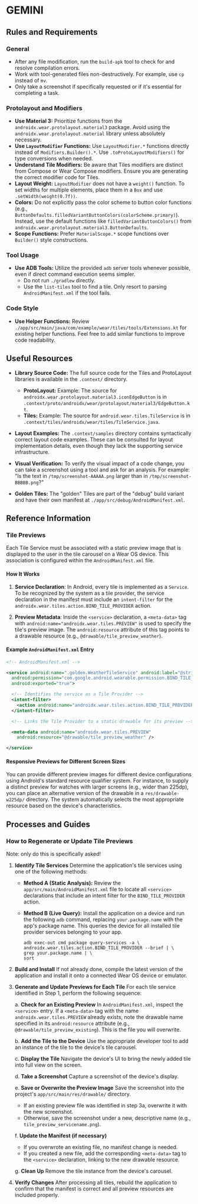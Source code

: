 # GEMINI

## Rules and Requirements

### General

- After any file modification, run the `build-apk` tool to check for and resolve
  compilation errors.
- Work with tool-generated files non-destructively. For example, use `cp`
  instead of `mv`.
- Only take a screenshot if specifically requested or if it's essential for
  completing a task.

### Protolayout and Modifiers

- **Use Material 3:** Prioritize functions from the
  `androidx.wear.protolayout.material3` package. Avoid using the
  `androidx.wear.protolayout.material` library unless absolutely necessary.
- **Use `LayoutModifier` Functions:** Use `LayoutModifier.*` functions directly
  instead of `Modifiers.Builder().*`. Use `.toProtoLayoutModifiers()` for type
  conversions when needed.
- **Understand Tile Modifiers:** Be aware that Tiles modifiers are distinct from
  Compose or Wear Compose modifiers. Ensure you are generating the correct
  modifier code for Tiles.
- **Layout Weight:** `LayoutModifier` does not have a `weight()` function. To
  set widths for multiple elements, place them in a `Box` and use
  `.setWidth(weight(0.7f))`.
- **Colors:** Do not explicitly pass the color scheme to button color functions
  (e.g., `ButtonDefaults.filledVariantButtonColors(colorScheme.primary)`).
  Instead, use the default functions like `filledVariantButtonColors()` from
  `androidx.wear.protolayout.material3.ButtonDefaults`.
- **Scope Functions:** Prefer `MaterialScope.*` scope functions over `Builder()`
  style constructions.

### Tool Usage

- **Use ADB Tools:** Utilize the provided `adb` server tools whenever possible,
  even if direct command execution seems simpler.
  - Do not run `./gradlew` directly.
  - Use the `list-tiles` tool to find a tile. Only resort to parsing
    `AndroidManifest.xml` if the tool fails.

### Code Style

- **Use Helper Functions:** Review
  `./app/src/main/java/com/example/wear/tiles/tools/Extensions.kt` for existing
  helper functions. Feel free to add similar functions to improve code
  readability.

## Useful Resources

- **Library Source Code:** The full source code for the Tiles and ProtoLayout
  libraries is available in the `.context/` directory.
  - **ProtoLayout:** Example: The source for
    `androidx.wear.protolayout.material3.iconEdgeButton` is in
    `.context/proto/androidx/wear/protolayout/material3/EdgeButton.kt`.
  - **Tiles:** Example: The source for `android.wear.tiles.TileService` is in
    `.context/tiles/androidx/wear/tiles/TileService.java`.

- **Layout Examples:** The `.context/samples` directory contains syntactically
  correct layout code examples. These can be consulted for layout implementation
  details, even though they lack the supporting service infrastructure.

- **Visual Verification:** To verify the visual impact of a code change, you can
  take a screenshot using a tool and ask for an analysis. For example: "Is the
  text in `/tmp/screenshot-AAAAA.png` larger than in
  `/tmp/screenshot-BBBBB.png`?"

- **Golden Tiles:** The "golden" Tiles are part of the "debug" build variant and
  have their own manifest at `./app/src/debug/AndroidManifest.xml`.

## Reference Information

### Tile Previews

Each Tile Service must be associated with a static preview image that is
displayed to the user in the tile carousel on a Wear OS device. This association
is configured within the `AndroidManifest.xml` file.

#### How It Works

1. **Service Declaration**: In Android, every tile is implemented as a
   `Service`. To be recognized by the system as a tile provider, the service
   declaration in the manifest must include an `intent-filter` for the
   `androidx.wear.tiles.action.BIND_TILE_PROVIDER` action.

2. **Preview Metadata**: Inside the `<service>` declaration, a `<meta-data>` tag
   with `android:name="androidx.wear.tiles.PREVIEW"` is used to specify the
   tile's preview image. The `android:resource` attribute of this tag points to
   a drawable resource (e.g., `@drawable/tile_preview_weather`).

#### Example `AndroidManifest.xml` Entry

```xml
<!-- AndroidManifest.xml -->

<service android:name=".golden.WeatherTileService" android:label="@string/tile_label_weather"
  android:permission="com.google.android.wearable.permission.BIND_TILE_PROVIDER"
  android:exported="true">

  <!-- Identifies the service as a Tile Provider -->
  <intent-filter>
    <action android:name="androidx.wear.tiles.action.BIND_TILE_PROVIDER" />
  </intent-filter>

  <!-- Links the Tile Provider to a static drawable for its preview -->

  <meta-data android:name="androidx.wear.tiles.PREVIEW"
    android:resource="@drawable/tile_preview_weather" />

</service>
```

#### Responsive Previews for Different Screen Sizes

You can provide different preview images for different device configurations
using Android's standard resource qualifier system. For instance, to supply a
distinct preview for watches with larger screens (e.g., wider than 225dp), you
can place an alternative version of the drawable in a `res/drawable-w225dp/`
directory. The system automatically selects the most appropriate resource based
on the device's characteristics.

## Processes and Guides

### How to Regenerate or Update Tile Previews

Note: only do this is specifically asked!

1. **Identify Tile Services** Determine the application's tile services using
   one of the following methods:

   - **Method A (Static Analysis):** Review the `app/src/main/AndroidManifest.xml`
     file to locate all `<service>` declarations that include an intent filter for
     the `BIND_TILE_PROVIDER` action.

   - **Method B (Live Query):** Install the application on a device and run the
     following `adb` command, replacing `your.package.name` with the app's
     package name. This queries the device for all installed tile provider
     services belonging to your app.

     ```shell
     adb exec-out cmd package query-services -a \
     androidx.wear.tiles.action.BIND_TILE_PROVIDER --brief | \
     grep your.package.name | \
     sort
     ```

1. **Build and Install** If not already done, compile the latest version of the
   application and install it onto a connected Wear OS device or emulator.

1. **Generate and Update Previews for Each Tile** For each tile service
   identified in Step 1, perform the following sequence:

   a. **Check for an Existing Preview** In `AndroidManifest.xml`, inspect the
   `<service>` entry. If a `<meta-data>` tag with the name
   `androidx.wear.tiles.PREVIEW` already exists, note the drawable name
   specified in its `android:resource` attribute (e.g.,
   `@drawable/tile_preview_existing`). This is the file you will overwrite.

   b. **Add the Tile to the Device** Use the appropriate developer tool to add
   an instance of the tile to the device's tile carousel.

   c. **Display the Tile** Navigate the device's UI to bring the newly added
   tile into full view on the screen.

   d. **Take a Screenshot** Capture a screenshot of the device's display.

   e. **Save or Overwrite the Preview Image** Save the screenshot into the
   project's `app/src/main/res/drawable/` directory.

     - If an existing preview file was identified in step 3a, overwrite it with the
       new screenshot.
     - Otherwise, save the screenshot under a new, descriptive name (e.g.,
       `tile_preview_servicename.png`).

   f. **Update the Manifest (if necessary)**

     - If you overwrote an existing file, no manifest change is needed.
     - If you created a new file, add the corresponding `<meta-data>` tag to the
       `<service>` declaration, linking to the new drawable resource.

   g. **Clean Up** Remove the tile instance from the device's carousel.

1. **Verify Changes** After processing all tiles, rebuild the application to
   confirm that the manifest is correct and all preview resources are included
   properly.
